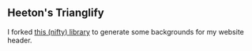 ## Heeton's Trianglify

I forked [this (nifty) library](http://qrohlf.com/trianglify/) to generate some backgrounds for my website header.
